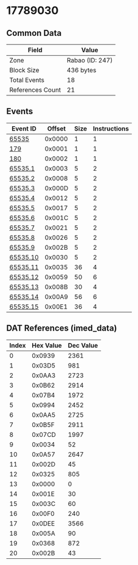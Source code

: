 # 17789030

## Common Data

| Field            | Value           |
|------------------|-----------------|
| Zone             | Rabao (ID: 247) |
| Block Size       | 436 bytes       |
| Total Events     | 18              |
| References Count | 21              |

## Events

| Event ID                  | Offset   |   Size |   Instructions |
|---------------------------|----------|--------|----------------|
| [65535](./65535.md)       | 0x0000   |      1 |              1 |
| [179](./179.md)           | 0x0001   |      1 |              1 |
| [180](./180.md)           | 0x0002   |      1 |              1 |
| [65535.1](./65535.1.md)   | 0x0003   |      5 |              2 |
| [65535.2](./65535.2.md)   | 0x0008   |      5 |              2 |
| [65535.3](./65535.3.md)   | 0x000D   |      5 |              2 |
| [65535.4](./65535.4.md)   | 0x0012   |      5 |              2 |
| [65535.5](./65535.5.md)   | 0x0017   |      5 |              2 |
| [65535.6](./65535.6.md)   | 0x001C   |      5 |              2 |
| [65535.7](./65535.7.md)   | 0x0021   |      5 |              2 |
| [65535.8](./65535.8.md)   | 0x0026   |      5 |              2 |
| [65535.9](./65535.9.md)   | 0x002B   |      5 |              2 |
| [65535.10](./65535.10.md) | 0x0030   |      5 |              2 |
| [65535.11](./65535.11.md) | 0x0035   |     36 |              4 |
| [65535.12](./65535.12.md) | 0x0059   |     50 |              6 |
| [65535.13](./65535.13.md) | 0x008B   |     30 |              4 |
| [65535.14](./65535.14.md) | 0x00A9   |     56 |              6 |
| [65535.15](./65535.15.md) | 0x00E1   |     36 |              4 |

## DAT References (imed_data)

|   Index | Hex Value   |   Dec Value |
|---------|-------------|-------------|
|       0 | 0x0939      |        2361 |
|       1 | 0x03D5      |         981 |
|       2 | 0x0AA3      |        2723 |
|       3 | 0x0B62      |        2914 |
|       4 | 0x07B4      |        1972 |
|       5 | 0x0994      |        2452 |
|       6 | 0x0AA5      |        2725 |
|       7 | 0x0B5F      |        2911 |
|       8 | 0x07CD      |        1997 |
|       9 | 0x0034      |          52 |
|      10 | 0x0A57      |        2647 |
|      11 | 0x002D      |          45 |
|      12 | 0x0325      |         805 |
|      13 | 0x0000      |           0 |
|      14 | 0x001E      |          30 |
|      15 | 0x003C      |          60 |
|      16 | 0x00F0      |         240 |
|      17 | 0x0DEE      |        3566 |
|      18 | 0x005A      |          90 |
|      19 | 0x0368      |         872 |
|      20 | 0x002B      |          43 |
